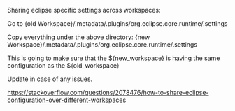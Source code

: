 Sharing eclipse specific settings across workspaces:

Go to {old Workspace}/.metadata/.plugins/org.eclipse.core.runtime/.settings


Copy everything under the above directory: {new Workspace}/.metadata/.plugins/org.eclipse.core.runtime/.settings

This is going to make sure that the ${new_workspace} is having the same configuration as the ${old_workspace}

Update in case of any issues.


https://stackoverflow.com/questions/2078476/how-to-share-eclipse-configuration-over-different-workspaces
